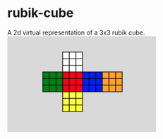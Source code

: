 # rubik-cube
A 2d virtual representation of a 3x3 rubik cube.
![](Screen%20Shot%202021-06-15%20at%204.52.52%20PM.png)

